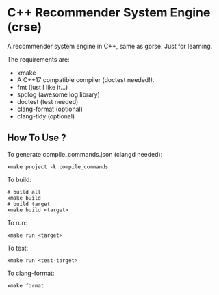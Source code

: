 # C++ Recommender System Engine (crse)
A recommender system engine in C++, same as gorse.
Just for learning.

The requirements are:
- xmake
- A C++17 compatible compiler (doctest needed!).
- fmt (just I like it...)
- spdlog (awesome log library)
- doctest (test needed)
- clang-format (optional)
- clang-tidy (optional)

## How To Use ?
To generate compile_commands.json (clangd needed):
```
xmake project -k compile_commands
```

To build:
```
# build all
xmake build
# build target
xmake build <target>
```

To run:
```
xmake run <target>
```

To test:
```
xmake run <test-target>
```

To clang-format:
```
xmake format
```
